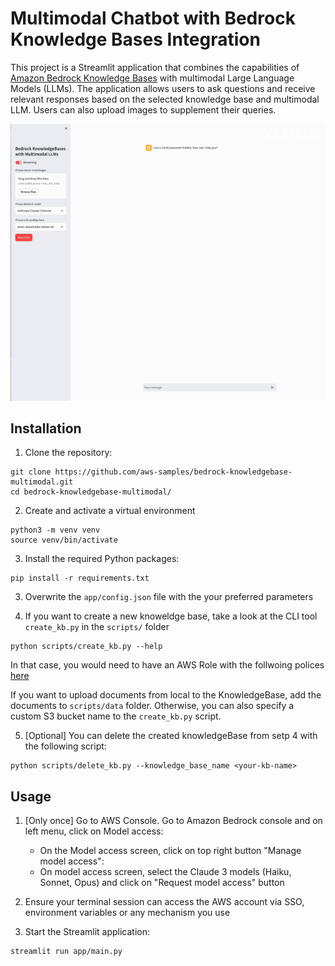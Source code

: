# Multimodal Chatbot with Bedrock Knowledge Bases Integration

This project is a Streamlit application that combines the capabilities of [Amazon Bedrock Knowledge Bases](https://aws.amazon.com/bedrock/knowledge-bases/) with multimodal Large Language Models (LLMs). The application allows users to ask questions and receive relevant responses based on the selected knowledge base and multimodal LLM. Users can also upload images to supplement their queries.

![Application demo](doc/demo.gif)


## Installation

1. Clone the repository:
```
git clone https://github.com/aws-samples/bedrock-knowledgebase-multimodal.git
cd bedrock-knowledgebase-multimodal/
```

2. Create and activate a virtual environment
```
python3 -m venv venv
source venv/bin/activate
```

3. Install the required Python packages:
```
pip install -r requirements.txt
```

3. Overwrite the `app/config.json` file with the your preferred parameters

4. If you want to create a new knoweldge base, take a look at the CLI tool `create_kb.py` in the `scripts/` folder
```
python scripts/create_kb.py --help 
```
In that case, you would need to have an AWS Role with the follwoing polices [here](doc/kb-polices.txt)

If you want to upload documents from local to the KnowledgeBase, add the documents to `scripts/data` folder. Otherwise, you can also specify a custom S3 bucket name to the `create_kb.py` script.

5. [Optional] You can delete the created knowledgeBase from setp 4 with the following script:
```
python scripts/delete_kb.py --knowledge_base_name <your-kb-name>
```

## Usage
1. [Only once] Go to AWS Console. Go to Amazon Bedrock console and on left menu, click on Model access:
    * On the Model access screen, click on top right button "Manage model access":
    * On model access screen, select the Claude 3 models (Haiku, Sonnet, Opus) and click on "Request model access" button

2. Ensure your terminal session can access the AWS account via SSO, environment variables or any mechanism you use
3. Start the Streamlit application:

```
streamlit run app/main.py
```

